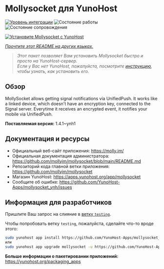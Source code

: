 <!--
Важно: этот README был автоматически сгенерирован <https://github.com/YunoHost/apps/tree/master/tools/readme_generator>
Он НЕ ДОЛЖЕН редактироваться вручную.
-->

# Mollysocket для YunoHost

[![Уровень интеграции](https://apps.yunohost.org/badge/integration/mollysocket)](https://ci-apps.yunohost.org/ci/apps/mollysocket/)
![Состояние работы](https://apps.yunohost.org/badge/state/mollysocket)
![Состояние сопровождения](https://apps.yunohost.org/badge/maintained/mollysocket)

[![Установите Mollysocket с YunoHost](https://install-app.yunohost.org/install-with-yunohost.svg)](https://install-app.yunohost.org/?app=mollysocket)

*[Прочтите этот README на других языках.](./ALL_README.md)*

> *Этот пакет позволяет Вам установить Mollysocket быстро и просто на YunoHost-сервер.*  
> *Если у Вас нет YunoHost, пожалуйста, посмотрите [инструкцию](https://yunohost.org/install), чтобы узнать, как установить его.*

## Обзор

MollySocket allows getting signal notifications via UnifiedPush. It works like a linked device, which doesn't have an encryption key, connected to the Signal server. Everytime it receives an encrypted event, it notifies your mobile via UnifiedPush.


**Поставляемая версия:** 1.4.1~ynh1
## Документация и ресурсы

- Официальный веб-сайт приложения: <https://molly.im/>
- Официальная документация администратора: <https://github.com/mollyim/mollysocket/blob/main/README.md>
- Репозиторий кода главной ветки приложения: <https://github.com/mollyim/mollysocket>
- Магазин YunoHost: <https://apps.yunohost.org/app/mollysocket>
- Сообщите об ошибке: <https://github.com/YunoHost-Apps/mollysocket_ynh/issues>

## Информация для разработчиков

Пришлите Ваш запрос на слияние в [ветку `testing`](https://github.com/YunoHost-Apps/mollysocket_ynh/tree/testing).

Чтобы попробовать ветку `testing`, пожалуйста, сделайте что-то вроде этого:

```bash
sudo yunohost app install https://github.com/YunoHost-Apps/mollysocket_ynh/tree/testing --debug
или
sudo yunohost app upgrade mollysocket -u https://github.com/YunoHost-Apps/mollysocket_ynh/tree/testing --debug
```

**Больше информации о пакетировании приложений:** <https://yunohost.org/packaging_apps>
